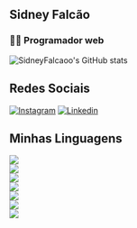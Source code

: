 ## Sidney Falcão
### 👨‍💻 Programador web

![SidneyFalcaoo's GitHub stats](https://github-readme-stats.vercel.app/api?username=SidneyFalcaoo&show_icons=true&theme=dracula)

## Redes Sociais
[![Instagram](https://img.shields.io/badge/Instagram-E4405F?style=for-the-badge&logo=instagram&logoColor=white)](https://www.instagram.com/sidneyfalcaoo/)
[![Linkedin](https://img.shields.io/badge/LinkedIn-0077B5?style=for-the-badge&logo=linkedin&logoColor=white)](https://www.linkedin.com/in/sidney-oliveira-falc%C3%A3o-751949266/)

## Minhas Linguagens
<div>
  <img src="https://img.shields.io/badge/HTML5-E34F26?style=for-the-badge&logo=html5&logoColor=white" />
</div>
<div>
  <img src="https://img.shields.io/badge/CSS3-1572B6?style=for-the-badge&logo=css3&logoColor=white" />
</div>
<div>
  <img src="https://img.shields.io/badge/Sass-CC6699?style=for-the-badge&logo=sass&logoColor=white" />
</div>
<div>
  <img src="https://img.shields.io/badge/React-20232A?style=for-the-badge&logo=react&logoColor=61DAFB" >
</div>
<div>
  <img src="https://img.shields.io/badge/JavaScript-323330?style=for-the-badge&logo=javascript&logoColor=F7DF1E" >
</div>
<div>
  <img src="https://img.shields.io/badge/React-20232A?style=for-the-badge&logo=react&logoColor=61DAFB" >
</div>
<div>
  <img src="https://img.shields.io/badge/MySQL-00000F?style=for-the-badge&logo=mysql&logoColor=white" >
</div>
